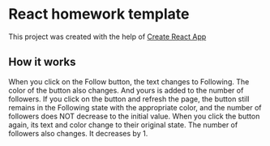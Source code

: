 # React homework template

This project was created with the help of
[Create React App](https://github.com/facebook/create-react-app)

## How it works

When you click on the Follow button, the text changes to Following. The color of the button also changes. And yours is added to the number of followers.
If you click on the button and refresh the page, the button still remains in the Following state with the appropriate color, and the number of followers does NOT decrease to the initial value.
When you click the button again, its text and color change to their original state. The number of followers also changes. It decreases by 1.
